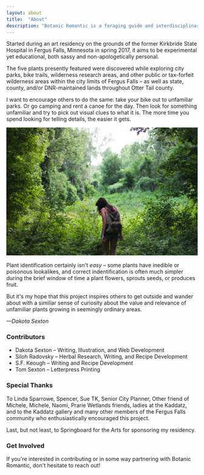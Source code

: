 ```yaml
---
layout: about
title:  "About"
description: "Botanic Romantic is a foraging guide and interdisciplinary art project which celebrates the wonder of seemingly mundane or weedy yet edible plants."
---
```

Started during an art residency on the grounds of the former Kirkbride State Hospital in Fergus Falls, Minnesota in spring 2017, it aims to be experimental yet educational, both sassy and non-apologetically personal. 

The five plants presently featured were discovered while exploring city parks, bike trails, wilderness research areas, and other public or tax-forfeit wilderness areas within the city limits of Fergus Falls – as well as state, county, and/or DNR-maintained lands throughout Otter Tail county.

I want to encourage others to do the same: take your bike out to unfamiliar parks. Or go camping and rent a canoe for the day. Then look for something unfamiliar and try to pick out visual clues to what it is. The more time you spend looking for telling details, the easier it gets.

![Foraging Photo](/assets/images/michelle-spencer-1116.jpg) 

Plant identification certainly isn't _easy_ – some plants have inedible or poisonous lookalikes, and correct indentification is often much simpler during the brief window of time a plant flowers, sprouts seeds, or produces fruit. 

But it's my hope that this project inspires others to get outside and wander about with a similiar sense of curiosity about the value and relevance of unfamiliar plants growing in seemingly ordinary areas. 

_—Dakota Sexton_

### Contributors
- Dakota Sexton – Writing, Illustration, and Web Development
- Siloh Radovsky – Herbal Research, Writing, and Recipe Development
- S.F. Keough – Writing and Recipe Development
- Tom Sexton – Letterpress Printing

### Special Thanks
To Linda Sparrowe, Spencer, Sue TK, Senior City Planner, Other friend of Michele, Michele, Naomi, Prarie Wetlands friends, ladies at the Kaddatz, and to the Kaddatz gallery and many other members of the Fergus Falls community who enthusiastically encouraged this project. 

Last, but not least, to Springboard for the Arts for sponsoring my residency. 

### Get Involved
If you're interested in contributing or in some way partnering with Botanic Romantic, don't hesitate to reach out!